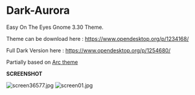 # Dark-Aurora
Easy On The Eyes Gnome 3.30 Theme.

Theme can be download here : https://www.opendesktop.org/p/1234168/

Full Dark Version here : https://www.opendesktop.org/p/1254680/

Partially based on <a href="https://github.com/horst3180/arc-theme">Arc theme</a>


<b>SCREENSHOT</b>

<img src="https://cdn.scrot.moe/images/2018/11/14/screen36577.jpg" alt="screen36577.jpg" border="0" />

<img src="https://cdn.scrot.moe/images/2018/11/14/screen01.jpg" alt="screen01.jpg" border="0" />
